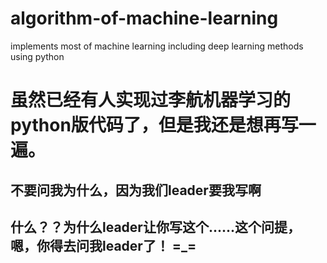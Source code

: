 # algorithm-of-machine-learning
implements most of machine learning including deep learning methods using python

# 虽然已经有人实现过李航机器学习的python版代码了，但是我还是想再写一遍。
## 不要问我为什么，因为我们leader要我写啊
## 什么？？为什么leader让你写这个......这个问提，嗯，你得去问我leader了！ =_=
